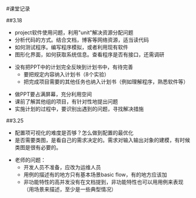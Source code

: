#课堂记录

##3.18
+ project软件使用问题，利用"unit"解决资源分配问题
+ 分析代码的方式。结合文档，博客等网络资源，适当读代码
+ 如何测试程序。编写程序模拟，或者利用现有软件
+ 图形化界面，如何获取系统信息。查看程序是否有接口，还需调研
- 没有把PPT中的计划完全反映到计划书中，有待完善
  + 要把规定内容纳入计划书（8个实验）
  + 把完成项目需要的其他任务也纳入计划书（例如理解程序，熟悉软件等）
+ 做PPT要占满屏幕，充分利用空间
+ 课前了解其他组的项目，有针对性地提出问题
+ 实施计划的过程中，要识别出遇到的问题，寻找解决措施

##3.25
+ 配置项可视化的难度是否够？怎么做到配置的最优化
+ 是否需要类图，是看自己的需求决定的。需求对输入输出对象的建模，有时候类图是很有必要的。
- 老师的问题：
  + 开发人员不准备，应改为运维人员
  + 用例的描述有的地方只有基本场景basic flow，有的地方应该加
  + 非功能特性的高并发没有在文档提到，非功能特性也可以用用例来表现（用场景来描述，至少是一些典型情况）